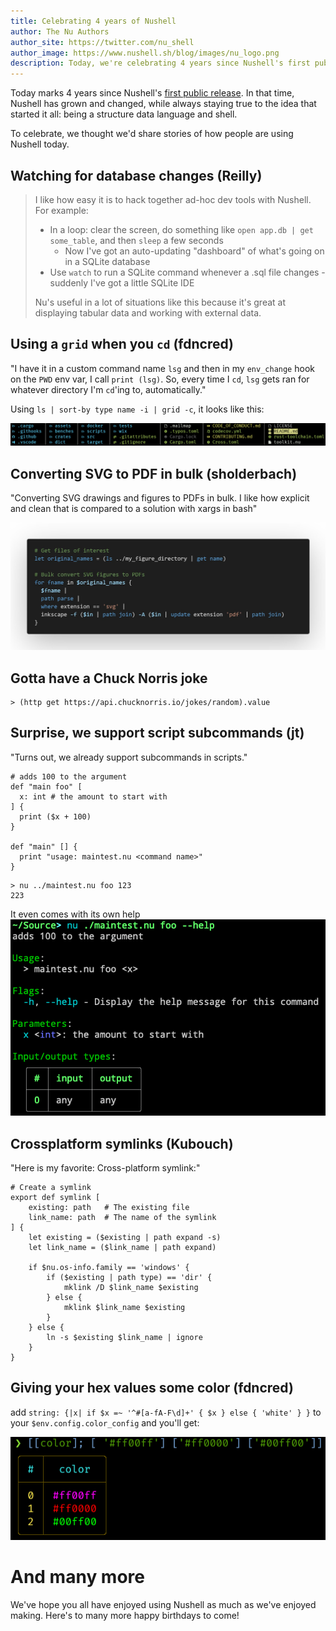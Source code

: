 ```yaml
---
title: Celebrating 4 years of Nushell
author: The Nu Authors
author_site: https://twitter.com/nu_shell
author_image: https://www.nushell.sh/blog/images/nu_logo.png
description: Today, we're celebrating 4 years since Nushell's first public release.
---
```


Today marks 4 years since Nushell's [first public release](https://www.nushell.sh/blog/2019-08-23-introducing-nushell). In that time, Nushell has grown and changed, while always staying true to the idea that started it all: being a structure data language and shell.

To celebrate, we thought we'd share stories of how people are using Nushell today.

## Watching for database changes (Reilly)

> I like how easy it is to hack together ad-hoc dev tools with Nushell. For example:
>
> - In a loop: clear the screen, do something like `open app.db | get some_table`, and then `sleep` a few seconds
>   - Now I've got an auto-updating "dashboard" of what's going on in a SQLite database
> - Use `watch` to run a SQLite command whenever a .sql file changes - suddenly I've got a little SQLite IDE
>
> Nu's useful in a lot of situations like this because it's great at displaying tabular data and working with external data.

## Using a `grid` when you `cd` (fdncred)

"I have it in a custom command name `lsg` and then in my `env_change` hook on the `PWD` env var, I call `print (lsg)`. So, every time I `cd`, `lsg` gets ran for whatever directory I'm `cd`'ing to, automatically."

Using `ls | sort-by type name -i | grid -c`, it looks like this:

![Grid showing pretty sorted items with pretty colours](/assets/images/bday_4_grid.png)

## Converting SVG to PDF in bulk (sholderbach)

"Converting SVG drawings and figures to PDFs in bulk. I like how explicit and clean that is compared to a solution with xargs in bash"

![Highlighted source converting files using path parse, where, and inkspace](/assets/images/bday_4_bulk_convert.jpeg)

## Gotta have a Chuck Norris joke

```nu
> (http get https://api.chucknorris.io/jokes/random).value
```

## Surprise, we support script subcommands (jt)

"Turns out, we already support subcommands in scripts."

```nu
# adds 100 to the argument
def "main foo" [
  x: int # the amount to start with
] {
  print ($x + 100)
}

def "main" [] {
  print "usage: maintest.nu <command name>"
}
```

```nu
> nu ../maintest.nu foo 123
223
```

It even comes with its own help
![automated help generated for the script subcommand](/assets/images/bday_4_subcommand_help.png)

## Crossplatform symlinks (Kubouch)

"Here is my favorite: Cross-platform symlink:"

```nu
# Create a symlink
export def symlink [
    existing: path   # The existing file
    link_name: path  # The name of the symlink
] {
    let existing = ($existing | path expand -s)
    let link_name = ($link_name | path expand)

    if $nu.os-info.family == 'windows' {
        if ($existing | path type) == 'dir' {
            mklink /D $link_name $existing
        } else {
            mklink $link_name $existing
        }
    } else {
        ln -s $existing $link_name | ignore
    }
}
```

## Giving your hex values some color (fdncred)

add `string: {|x| if $x =~ '^#[a-fA-F\d]+' { $x } else { 'white' } }` to your `$env.config.color_config` and you'll get:

![screenshot showing each hex value colored to match the color of that hex value](/assets/images/bday_4_hex_colours.png)

# And many more

We've hope you all have enjoyed using Nushell as much as we've enjoyed making. Here's to many more happy birthdays to come!
